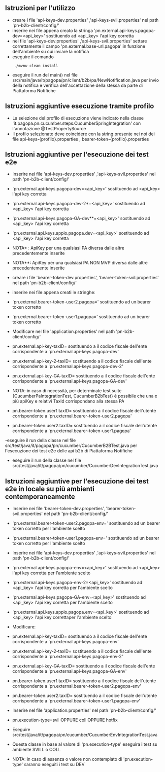 ## Istruzioni per l'utilizzo
- creare i file 'api-keys-dev.properties' ,'api-keys-svil.properties' nel path 'pn-b2b-client/config/'
- inserire nei file appena creato la stringa 'pn.external.api-keys.pagopa-dev=<api_key>' sostituendo ad <api_key> l'api key corretta
- nei file 'api-keys-dev.properties' ,'api-keys-svil.properties' settare correttamente il campo 'pn.external.base-url.pagopa' in funzione dell'ambiente su cui inviare la notifica
- eseguire il comando
```
    ./mvnw clean install
```
- eseguire il run del main() nel file src/main/java/it/pagopa/pn/client/b2b/pa/NewNotification.java
  per invio della notifica e verifica dell'accettazione della stessa da parte di Piattaforma Notifiche


## Istruzioni aggiuntive esecuzione tramite profilo
- La selezione del profilo di esecuzione viene indicato nella classe 'it.pagopa.pn.cucumber.steps.CucumberSpringIntegration' con l'annotazione @TestPropertySource
- Il profilo selezionato deve coincidere con la string presente nei noi dei file api-keys-{profilo}.properties , bearer-token-{profilo}.properties

## Istruzioni aggiuntive per l'esecuzione dei test e2e
- Inserire nei file 'api-keys-dev.properties' ,'api-keys-svil.properties' nel path 'pn-b2b-client/config/'
- 'pn.external.api-keys.pagopa-dev=<api_key>' sostituendo ad <api_key> l'api key corretta
- 'pn.external.api-keys.pagopa-dev-2*=<api_key>' sostituendo ad <api_key> l'api key corretta
- 'pn.external.api-keys.pagopa-GA-dev**=<api_key>' sostituendo ad <api_key> l'api key corretta
- 'pn.external.api.keys.appio.pagopa.dev=<api_key>' sostituendo ad <api_key> l'api key corretta
- NOTA* : ApiKey per una qualsiasi PA diversa dalle altre precedentemente inserite
- NOTA**: ApiKey per una qualsiasi PA NON MVP diversa dalle altre precedentemente inserite

- creare i file 'bearer-token-dev.properties', 'bearer-token-svil.properties' nel path 'pn-b2b-client/config/'
- inserire nei file appena creati le stringhe: 
- 'pn.external.bearer-token-user2.pagopa=<bearer-token>' sostituendo ad <bearer-token> un bearer token corretto 
- 'pn.external.bearer-token-user1.pagopa=<bearer-token>' sostituendo ad <bearer-token> un bearer token corretto

- Modificare nel file 'application.properties' nel path 'pn-b2b-client/config/'
- pn.external.api-key-taxID=<TaxID> sostituendo a <TaxID> il codice fiscale dell'ente corrispondente a 'pn.external.api-keys.pagopa-dev'
- pn.external.api-key-2-taxID=<TaxID> sostituendo a <TaxID> il codice fiscale dell'ente corrispondente a 'pn.external.api-keys.pagopa-dev-2' 
- pn.external.api-key-GA-taxID=<TaxID> sostituendo a <TaxID> il codice fiscale dell'ente corrispondente a 'pn.external.api-keys.pagopa-GA-dev'
- NOTA: in caso di necessità, per determinate test suite {CucumberPaIntegrationTest, CucumberB2bTest} è possibile che una o più apiKey e relativi TaxId corrispondano alla stessa PA
- pn.bearer-token.user1.taxID=<TaxID> sostituendo a <TaxID> il codice fiscale dell'utente corrispondente a 'pn.external.bearer-token-user2.pagopa' 
- pn.bearer-token.user2.taxID=<TaxID> sostituendo a <TaxID> il codice fiscale dell'utente corrispondente a 'pn.external.bearer-token-user1.pagopa'

-eseguire il run della classe nel file src/test/java/it/pagopa/pn/cucumber/CucumberB2BTest.java
  per l'esecuzione dei test e2e delle api b2b di Piattaforma Notifiche
- eseguire il run della classe nel file src/test/java/it/pagopa/pn/cucumber/CucumberDevIntegrationTest.java 

## Istruzioni aggiuntive per l'esecuzione dei test e2e in locale su più ambienti contemporaneamente
- Inserire nei file 'bearer-token-dev.properties', 'bearer-token-svil.properties' nel path 'pn-b2b-client/config/'
- 'pn.external.bearer-token-user2.pagopa-env=<bearer-token>' sostituendo ad <bearer-token> un bearer token corretto per l'ambiente scelto
- 'pn.external.bearer-token-user1.pagopa-env=<bearer-token>' sostituendo ad <bearer-token> un bearer token corretto per l'ambiente scelto

- Inserire nei file 'api-keys-dev.properties' ,'api-keys-svil.properties' nel path 'pn-b2b-client/config/'
- 'pn.external.api-keys.pagopa-env=<api_key>' sostituendo ad <api_key> l'api key corretta per l'ambiente scelto
- 'pn.external.api-keys.pagopa-env-2=<api_key>' sostituendo ad <api_key> l'api key corretta per l'ambiente scelto
- 'pn.external.api-keys.pagopa-GA-env=<api_key>' sostituendo ad <api_key> l'api key corretta per l'ambiente scelto
- 'pn.external.api.keys.appio.pagopa.env=<api_key>' sostituendo ad <api_key> l'api key correttaper l'ambiente scelto

- Modificare:
- pn.external.api-key-taxID=<TaxID> sostituendo a <TaxID> il codice fiscale dell'ente corrispondente a 'pn.external.api-keys.pagopa-env'
- pn.external.api-key-2-taxID=<TaxID> sostituendo a <TaxID> il codice fiscale dell'ente corrispondente a 'pn.external.api-keys.pagopa-env-2'
- pn.external.api-key-GA-taxID=<TaxID> sostituendo a <TaxID> il codice fiscale dell'ente corrispondente a 'pn.external.api-keys.pagopa-GA-env'
- pn.bearer-token.user1.taxID=<TaxID> sostituendo a <TaxID> il codice fiscale dell'utente corrispondente a 'pn.external.bearer-token-user2.pagopa-env'
- pn.bearer-token.user2.taxID=<TaxID> sostituendo a <TaxID> il codice fiscale dell'utente corrispondente a 'pn.external.bearer-token-user1.pagopa-env'


- Inserire nel file 'application.properties' nel path 'pn-b2b-client/config/'
- pn.execution-type=svil OPPURE coll OPPURE hotfix 
- Eseguire src/test/java/it/pagopa/pn/cucumber/CucumberEnvIntegrationTest.java
- Questa classe in base al valore di 'pn.execution-type' eseguira i test su ambiente SVILL o COLL
- NOTA: in caso di assenza o valore non contemplato di 'pn.execution-type' saranno eseguiti i test su DEV
